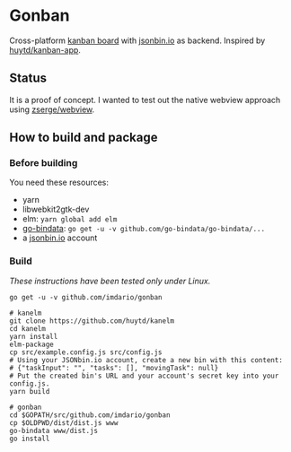 # Gonban

Cross-platform [kanban board](https://github.com/huytd/kanelm) with [jsonbin.io](https://jsonbin.io/) as backend. Inspired by [huytd/kanban-app](https://github.com/huytd/kanban-app).

## Status

It is a proof of concept. I wanted to test out the native webview approach using [zserge/webview](https://github.com/zserge/webview).

## How to build and package

### Before building

You need these resources:

* yarn
* libwebkit2gtk-dev
* elm: `yarn global add elm`
* [go-bindata](https://github.com/go-bindata/go-bindata): `go get -u -v github.com/go-bindata/go-bindata/...`
* a [jsonbin.io](https://jsonbin.io/) account

### Build

*These instructions have been tested only under Linux.*

```
go get -u -v github.com/imdario/gonban

# kanelm
git clone https://github.com/huytd/kanelm
cd kanelm
yarn install
elm-package
cp src/example.config.js src/config.js
# Using your JSONbin.io account, create a new bin with this content:
# {"taskInput": "", "tasks": [], "movingTask": null}
# Put the created bin's URL and your account's secret key into your config.js.
yarn build

# gonban
cd $GOPATH/src/github.com/imdario/gonban
cp $OLDPWD/dist/dist.js www
go-bindata www/dist.js
go install
```
